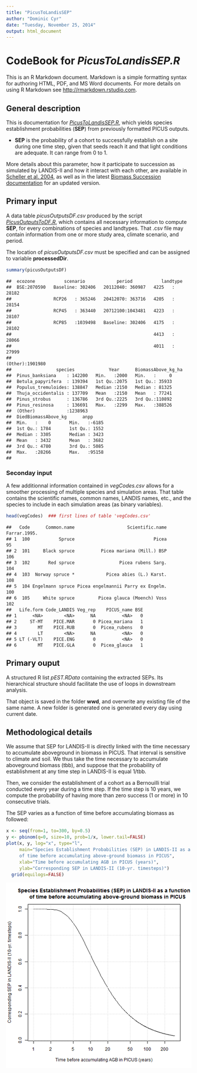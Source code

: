 ```yaml
---
title: "PicusToLandisSEP"
author: "Dominic Cyr"
date: "Tuesday, November 25, 2014"
output: html_document
---
```


# CodeBook for *PicusToLandisSEP.R*

This is an R Markdown document. Markdown is a simple formatting syntax for authoring HTML, PDF, and MS Word documents. For more details on using R Markdown see <http://rmarkdown.rstudio.com>.

## General description

This is documentation for [*PicusToLandisSEP.R*](http://github.com/dcyr/Landis-II-SCF/blob/master/PicusToLandisSEP.R), which yields species establishment probabilities (**SEP**) from previously formatted PICUS outputs.

- **SEP** is the probability of a cohort to successfully establish on a site during one time step, given that seeds reach it and that light conditions are adequate. It can range from 0 to 1.

More details about this parameter, how it participate to succession as simulated by LANDIS-II and how it interact with each other, are available in [Scheller et al. 2004](http://landscape.forest.wisc.edu/PDF/Scheller_Mladenoff2004_EM.pdf), as well as in the latest [Biomass Succession documentation](http://www.landis-ii.org/extensions/biomass-succession) for an updated version.

## Primary input
A data table *picusOutputsDF.csv* produced by the script [*PicusOutputsToDF.R*](http://github.com/dcyr/Landis-II-SCF/blob/master/PicusOutputsToDF.R), which contains all necessary information to compute **SEP**, for every combinations of species and landtypes. That .csv file may contain information from one or more study area, climate scenario, and period.

The location of *picusOutputsDF.csv* must be specified and can be assigned to variable **processedDir**.


```r
summary(picusOutputsDF)
```

```
##  ecozone           scenario            period           landtype      
##  BSE:2070590   Baseline: 302406   20112040: 360987   4225   :  28182  
##                RCP26   : 365246   20412070: 363716   4205   :  28154  
##                RCP45   : 363440   20712100:1043481   4223   :  28107  
##                RCP85   :1039498   Baseline: 302406   4175   :  28102  
##                                                      4413   :  28066  
##                                                      4011   :  27999  
##                                                      (Other):1901980  
##                 species             Year      BiomassAbove_kg_ha
##  Pinus_banksiana    : 142200   Min.   :2000   Min.   :     0    
##  Betula_papyrifera  : 139394   1st Qu.:2075   1st Qu.: 35933    
##  Populus_tremuloides: 138847   Median :2150   Median : 81325    
##  Thuja_occidentalis : 137709   Mean   :2150   Mean   : 77241    
##  Pinus_strobus      : 136786   3rd Qu.:2225   3rd Qu.:110892    
##  Pinus_resinosa     : 136691   Max.   :2299   Max.   :388526    
##  (Other)            :1238963                                    
##  DiedBiomassAbove_kg      anpp      
##  Min.   :    0       Min.   :-6185  
##  1st Qu.: 1784       1st Qu.: 1552  
##  Median : 3305       Median : 3423  
##  Mean   : 3432       Mean   : 3682  
##  3rd Qu.: 4780       3rd Qu.: 5085  
##  Max.   :28266       Max.   :95158  
## 
```

### Seconday input
A few additionnal information contained in *vegCodes.csv* allows for a smoother processing of multiple species and simulation areas. That table contains the scientific names, common names, LANDIS names, etc., and the species to include in each simulation areas (as binary variables).

```r
head(vegCodes)  ### first lines of table 'vegCodes.csv'
```

```
##   Code      Common.name                    Scientific.name Farrar.1995.
## 1  100           Spruce                              Picea           95
## 2  101     Black spruce          Picea mariana (Mill.) BSP          106
## 3  102       Red spruce                 Picea rubens Sarg.          104
## 4  103  Norway spruce *            Picea abies (L.) Karst.          108
## 5  104 Engelmann spruce Picea engelmannii Parry ex Engelm.          100
## 6  105     White spruce         Picea glauca (Moench) Voss          102
##   Life.form Code_LANDIS Veg_rep    PICUS_name BSE
## 1      <NA>        <NA>      NA          <NA>   0
## 2     ST-MT    PICE.MAR       0 Picea_mariana   1
## 3        MT    PICE.RUB       0  Picea_rubens   0
## 4        LT        <NA>      NA          <NA>   0
## 5 LT (-VLT)    PICE.ENG       0          <NA>   0
## 6        MT    PICE.GLA       0  Picea_glauca   1
```


## Primary ouput
A structured R list *pEST.RData*  containing the extracted SEPs. Its hierarchical structure should facilitate the use of loops in downstream analysis.

That object is saved in the folder **wwd**, and overwrite any existing file of the same name. A new folder is generated one is generated every day using current date.


## Methodological details

We assume that SEP for LANDIS-II is directly linked with the time necessary to accumulate aboveground in biomass in PICUS. That interval is sensitive to climate and soil.
We thus take the time necessary to accumulate aboveground biomass (tbb), and suppose that the probability of establishment at any time step in LANDIS-II is equal 1/tbb.

Then, we consider the establishment of a cohort as a Bernouilli trial conducted every year during a time step. If the time step is 10 years, we compute the probability of having more than zero success (1 or more) in 10 consecutive trials.

The SEP varies as a function of time before accumulating biomass as followed: 


```r
x <- seq(from=1, to=300, by=0.5)
y <- pbinom(q=0, size=10, prob=1/x, lower.tail=FALSE)
plot(x, y, log="x", type="l",
     main="Species Establishment Probabilities (SEP) in LANDIS-II as a function
     of time before accumulating above-ground biomass in PICUS", 
     xlab="Time before accumulating AGB in PICUS (years)",
     ylab="Corresponding SEP in LANDIS-II (10-yr. timesteps)")
  grid(equilogs=FALSE)  
```

![plot of chunk unnamed-chunk-3](figure/unnamed-chunk-3.png) 




